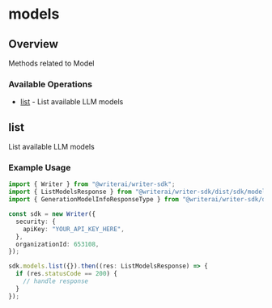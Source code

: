 # models

## Overview

Methods related to Model

### Available Operations

* [list](#list) - List available LLM models

## list

List available LLM models

### Example Usage

```typescript
import { Writer } from "@writerai/writer-sdk";
import { ListModelsResponse } from "@writerai/writer-sdk/dist/sdk/models/operations";
import { GenerationModelInfoResponseType } from "@writerai/writer-sdk/dist/sdk/models/shared";

const sdk = new Writer({
  security: {
    apiKey: "YOUR_API_KEY_HERE",
  },
  organizationId: 653108,
});

sdk.models.list({}).then((res: ListModelsResponse) => {
  if (res.statusCode == 200) {
    // handle response
  }
});
```

